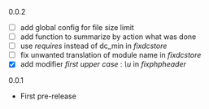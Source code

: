 0.0.2
- [ ] add global config for file size limit
- [ ] add function to summarize by action what was done
- [ ] use _requires_ instead of dc_min in _fixdcstore_
- [ ] fix unwanted translation of module name in _fixdcstore_
- [x] add modifier _first upper case_ : _\u_ in _fixphpheader_

0.0.1
- First pre-release